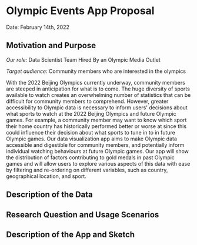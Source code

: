 # Olympic Events App Proposal

Date: February 14th, 2022

## Motivation and Purpose

*Our role:* Data Scientist Team Hired By an Olympic Media Outlet

*Target audience:* Community members who are interested in the olympics

With the 2022 Beijing Olympics currently underway, community members are steeped in anticipation for what is to come. The huge diversity of sports available
to watch creates an overwhelming number of statistics that can be difficult for community members to comprehend. However, greater accessibility to Olympic data is necessary
to inform users' decisions about what sports to watch at the 2022 Beijing Olympics and future Olympic games. For example, a community member may want to know which sport their home country 
has historically performed better or worse at since this could influence their decision about what sports to tune in to in future Olympic games. Our data visualization app
aims to make Olympic data accessible and digestible for community members, and potentially inform individual watching behaviours at future Olympic games. Our 
app will show the distribution of factors contributing to gold medals in past Olympic games and will allow users to explore various aspects of this data with ease
by filtering and re-ordering on different variables, such as country, geographical location, and sport.


## Description of the Data














## Research Question and Usage Scenarios













## Description of the App and Sketch













